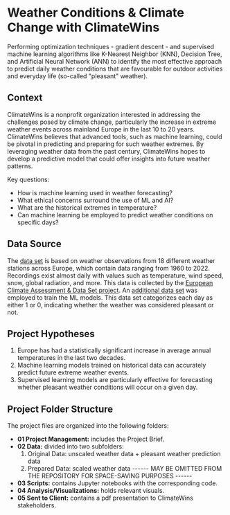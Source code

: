 # Weather Conditions & Climate Change with ClimateWins

Performing optimization techniques - gradient descent - and supervised machine learning algorithms like K-Nearest Neighbor (KNN), Decision Tree, and Artificial
Neural Network (ANN) to identify the most effective approach to predict daily weather conditions that are favourable for outdoor activities and everyday life 
(so-called "pleasant" weather).

## Context

ClimateWins is a nonprofit organization interested in addressing the challenges posed by climate change, particularly the increase in extreme weather events across mainland Europe in the last 10 to 20 years.
ClimateWins believes that advanced tools, such as machine learning, could be pivotal in predicting and preparing for such weather extremes.
By leveraging weather data from the past century, ClimateWins hopes to develop a predictive model that could offer insights into future weather patterns.

Key questions:
- How is machine learning used in weather forecasting?
- What ethical concerns surround the use of ML and AI?
- What are the historical extremes in temperature?
- Can machine learning be employed to predict weather conditions on specific days?

## Data Source

The [data set](https://s3.amazonaws.com/coach-courses-us/public/courses/da-spec-ml/Scripts/A1/Dataset-weather-prediction-dataset-processed.csv) is based on 
weather observations from 18 different weather stations across Europe, which contain data ranging from 1960 to 2022.
Recordings exist almost daily with values such as temperature, wind speed, snow, global radiation, and more.
This data is collected by the [European Climate Assessment & Data Set project](https://www.ecad.eu/).
An [additional data set](https://images.careerfoundry.com/public/courses/da-spec-ml/Scripts/A1/Dataset-Answers-Weather_Prediction_Pleasant_Weather.csv) was employed
to train the ML models. This data set categorizes each day as either 1 or 0, indicating whether the weather was considered pleasant or not.

## Project Hypotheses

1. Europe has had a statistically significant increase in average annual temperatures in the last two decades.
2. Machine learning models trained on historical data can accurately predict future extreme weather events.
3. Supervised learning models are particularly effective for forecasting whether pleasant weather conditions will occur on a given day.

## Project Folder Structure

The project files are organized into the following folders:
- **01 Project Management:** includes the Project Brief.
- **02 Data:** divided into two subfolders:
  1. Original Data: unscaled weather data + pleasant weather prediction data
  2. Prepared Data: scaled weather data
  ------ MAY BE OMITTED FROM THE REPOSITORY FOR SPACE-SAVING PURPOSES ------
- **03 Scripts:** contains Jupyter notebooks with the corresponding code.
- **04 Analysis/Visualizations:** holds relevant visuals.
- **05 Sent to Client:** contains a pdf presentation to ClimateWins stakeholders.
